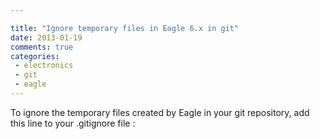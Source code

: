 ```yaml
---

title: "Ignore temporary files in Eagle 6.x in git"
date: 2013-01-19
comments: true
categories:
 - electronics
 - git
 - eagle
---
```


<div class='post'>
To ignore the temporary files created by Eagle in your git repository, add this line to your .gitignore file :<br /><script src="https://gist.github.com/4571481.js"></script></div>
